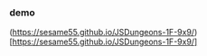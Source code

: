 ### demo
(https://sesame55.github.io/JSDungeons-1F-9x9/)[https://sesame55.github.io/JSDungeons-1F-9x9/]
